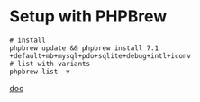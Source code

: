 Setup with PHPBrew
==================

```
# install
phpbrew update && phpbrew install 7.1 +default+mb+mysql+pdo+sqlite+debug+intl+iconv
# list with variants
phpbrew list -v
```

[doc](http://phpbrew.github.io/phpbrew/)
